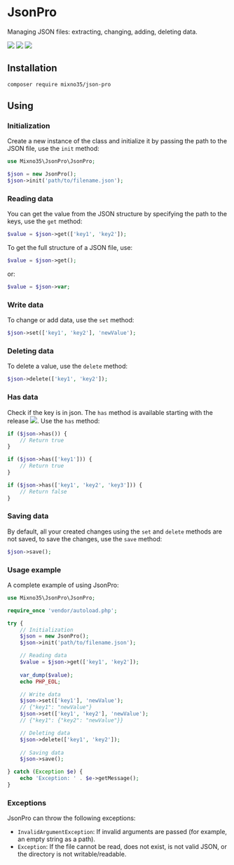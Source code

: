 # JsonPro
Managing JSON files: extracting, changing, adding, deleting data.

![](https://img.shields.io/badge/PHP-5.6-blue)
![](https://img.shields.io/github/v/release/mixno35/JsonPro)
![](https://img.shields.io/packagist/dt/mixno35/json-pro)

## Installation
```
composer require mixno35/json-pro
```

## Using
### Initialization
Create a new instance of the class and initialize it by passing the path to the JSON file, use the `init` method:
```php
use Mixno35\JsonPro\JsonPro;

$json = new JsonPro();
$json->init('path/to/filename.json');
```
### Reading data
You can get the value from the JSON structure by specifying the path to the keys, use the `get` method:
```php
$value = $json->get(['key1', 'key2']);
```
To get the full structure of a JSON file, use:
```php
$value = $json->get();
```
or:
```php
$value = $json->var;
```
### Write data
To change or add data, use the `set` method:
```php
$json->set(['key1', 'key2'], 'newValue');
```
### Deleting data
To delete a value, use the `delete` method:
```php
$json->delete(['key1', 'key2']);
```
### Has data
Check if the key is in json. The `has` method is available starting with the release ![](https://img.shields.io/badge/release-v1.1-blue). Use the `has` method:
```php
if ($json->has()) {
    // Return true
}

if ($json->has(['key1'])) {
    // Return true
}

if ($json->has(['key1', 'key2', 'key3'])) {
    // Return false
}
```
### Saving data
By default, all your created changes using the `set` and `delete` methods are not saved, to save the changes, use the `save` method:
```php
$json->save();
```
### Usage example
A complete example of using JsonPro:
```php
use Mixno35\JsonPro\JsonPro;

require_once 'vendor/autoload.php';

try {
    // Initialization
    $json = new JsonPro();
    $json->init('path/to/filename.json');

    // Reading data
    $value = $json->get(['key1', 'key2']);
    
    var_dump($value);
    echo PHP_EOL;

    // Write data
    $json->set(['key1'], 'newValue');
    // {"key1": "newValue"}
    $json->set(['key1', 'key2'], 'newValue');
    // {"key1": {"key2": "newValue"}}

    // Deleting data
    $json->delete(['key1', 'key2']);
    
    // Saving data
    $json->save();

} catch (Exception $e) {
    echo 'Exception: ' . $e->getMessage();
}
```
### Exceptions
JsonPro can throw the following exceptions:
- `InvalidArgumentException`: If invalid arguments are passed (for example, an empty string as a path).
- `Exception`: If the file cannot be read, does not exist, is not valid JSON, or the directory is not writable/readable.
